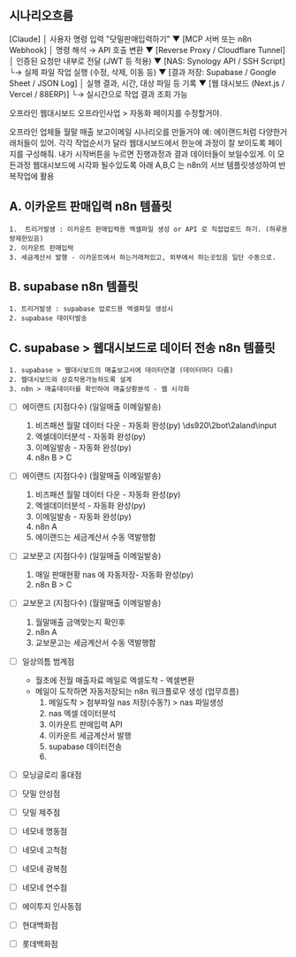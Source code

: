 
## 시나리오흐름
[Claude]
   │  사용자 명령 입력 "닷밀판매입력하기"
   ▼
[MCP 서버 또는 n8n Webhook]
   │  명령 해석 → API 호출 변환
   ▼
[Reverse Proxy / Cloudflare Tunnel]
   │  인증된 요청만 내부로 전달 (JWT 등 적용)
   ▼
[NAS: Synology API / SSH Script]
   └→ 실제 파일 작업 실행 (수정, 삭제, 이동 등)
   ▼
[결과 저장: Supabase / Google Sheet / JSON Log]
   │  실행 결과, 시간, 대상 파일 등 기록
   ▼
[웹 대시보드 (Next.js / Vercel / 88ERP)]
   └→ 실시간으로 작업 결과 조회 가능


오프라인 웹대시보드 
오프라인사업 > 자동화 페이지를 수정할거야. 

오프라인 업체들 월말 매출 보고이메일 시나리오를 만들거야
예: 에이랜드처럼 다양한거래처들이 있어. 각각 작업순서가 달라 웹대시보드에서 한눈에 과정이 잘 보이도록 페이지를 구성해줘. 
내가 시작버튼을 누르면 진행과정과 결과 데이터들이 보일수있게. 
이 모든과정 웹대시보드에 시각화 될수있도록
아래 A,B,C 는 n8n의 서브 템플릿생성하여 반복작업에 활용 
    
   ## A. 이카운트 판매입력 n8n 템플릿
    1.  트리거발생 : 이카운트 판매입력용 엑셀파일 생성 or API 로 직접업로드 하기. (하루용량제한있음)
    2. 이카운트 판매입력
    3. 세금계산서 발행 - 이카운트에서 하는거래처있고, 외부에서 하는곳있음 일단 수동으로. 
    
   ## B. supabase n8n 템플릿
    1. 트리거발생 : supabase 업로드용 엑셀파일 생성시
    2. supabase 데이터발송 
    
   ## C. supabase > 웹대시보드로 데이터 전송 n8n 템플릿
    1. supabase > 웹대시보드의 매출보고서에 데이터연결 (데이터마다 다름)
    2. 웹대시보드와 상호작용가능하도록 설계 
    3. n8n > 매출데이터를 확인하여 매출상황분석 - 웹 시각화

- [ ]  에이랜드 (지점다수) (일일매출 이메일발송)
    1. 비즈패션 월말 데이터 다운 - 자동화 완성(py) \\ds920\2bot\2aland\input
    2. 엑셀데이터분석 - 자동화 완성(py) 
    3. 이메일발송 - 자동화 완성(py)
    4. n8n B > C 

- [ ]  에이랜드 (지점다수) (월말매출 이메일발송)
    1. 비즈패션 월말 데이터 다운 - 자동화 완성(py)
    2. 엑셀데이터분석 - 자동화 완성(py) 
    3. 이메일발송 - 자동화 완성(py)
    4. n8n A 
    5. 에이랜드는 세금계산서 수동 역발행함 
    
- [ ]  교보문고 (지점다수) (일일매출 이메일발송)
   1. 매일 판매현황 nas 에 자동저장- 자동화 완성(py)
   2. n8n B > C 

- [ ]  교보문고 (지점다수) (월말매출 이메일발송)
   1. 월말매출 금액맞는지 확인후
   2. n8n A  
   3. 교보문고는 세금계산서 수동 역발행함 


- [ ]  일상의틈 범계점
   - 월초에 전월 매출자료 메일로 엑셀도착 - 엑셀변환
   - 메일이 도착하면 자동저장되는 n8n 워크플로우 생성
    (업무흐름)
     1. 메일도착 > 첨부파일 nas 저장(수동?)  > nas  파일생성
     2. nas 엑셀 데이터분석
     3. 이카운트 판매입력 API 
     4. 이카운트 세금계산서 발행 
     5. supabase 데이터전송
     6. 
- [ ]  모닝글로리 홍대점
- [ ]  닷밀 안성점
- [ ]  닷밀 제주점
- [ ]  네모네 명동점
- [ ]  네모네 고척점
- [ ]  네모네 광복점
- [ ]  네모네 연수점
- [ ]  에이투지 인사동점
- [ ]  현대백화점
- [ ]  롯데백화점







